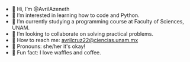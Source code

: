 - 🍓 Hi, I’m @AvrilAzeneth
- 👀 I’m interested in learning how to code and Python.
- 💐 I’m currently studying a programming course at Faculty of Sciences, UNAM.
- 🧃 I’m looking to collaborate on solving practical problems.
- 💌 How to reach me: avrilcruz22@ciencias.unam.mx
- 🧋 Pronouns: she/her it's okay!
- 💫 Fun fact: I love waffles and coffee.

<!---
AvrilAzeneth/AvrilAzeneth is a ✨ special ✨ repository because its `README.md` (this file) appears on your GitHub profile.
You can click the Preview link to take a look at your changes.
--->
